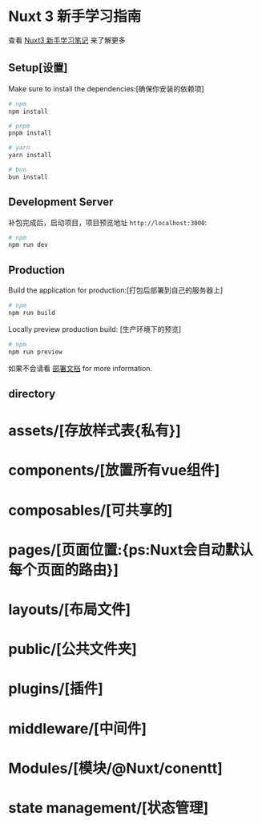 # Nuxt 3 新手学习指南

查看 [Nuxt3 新手学习笔记](https://nuxt.com/docs/getting-started/introduction) 来了解更多

## Setup[设置]

Make sure to install the dependencies:[确保你安装的依赖项]

```bash
# npm
npm install

# pnpm
pnpm install

# yarn
yarn install

# bun
bun install
```

## Development Server

补包完成后，启动项目，项目预览地址 `http://localhost:3000`:

```bash
# npm
npm run dev

```

## Production

Build the application for production:[打包后部署到自己的服务器上]

```bash
# npm
npm run build

```

Locally preview production build: [生产环境下的预览]

```bash
# npm
npm run preview

```

如果不会请看 [部署文档](https://nuxt.com/docs/getting-started/deployment) for more information.

## directory
  # assets/[存放样式表{私有}]
      
  # components/[放置所有vue组件]
  
  # composables/[可共享的]
  
  # pages/[页面位置:{ps:Nuxt会自动默认每个页面的路由}]
  
  # layouts/[布局文件]
  
  # public/[公共文件夹]

  # plugins/[插件]

  # middleware/[中间件]

  # Modules/[模块/@Nuxt/conentt]
  
  # state management/[状态管理]
